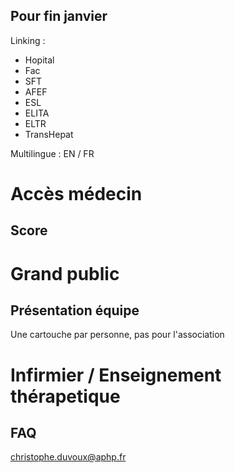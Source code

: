 Pour fin janvier
-----------------

Linking :
* Hopital
* Fac
* SFT
* AFEF
* ESL
* ELITA
* ELTR
* TransHepat

Multilingue : EN / FR


# Accès médecin
## Score

# Grand public
## Présentation équipe
Une cartouche par personne, pas pour l'association

# Infirmier / Enseignement thérapetique
## FAQ


christophe.duvoux@aphp.fr
